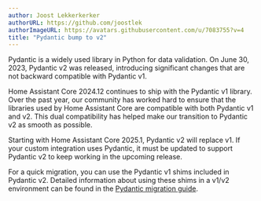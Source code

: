 ```yaml
---
author: Joost Lekkerkerker
authorURL: https://github.com/joostlek
authorImageURL: https://avatars.githubusercontent.com/u/7083755?v=4
title: "Pydantic bump to v2"
---
```


Pydantic is a widely used library in Python for data validation. On June 30, 2023, Pydantic v2 was released, introducing significant changes that are not backward compatible with Pydantic v1.

Home Assistant Core 2024.12 continues to ship with the Pydantic v1 library. Over the past year, our community has worked hard to ensure that the libraries used by Home Assistant Core are compatible with both Pydantic v1 and v2. This dual compatibility has helped make our transition to Pydantic v2 as smooth as possible.

Starting with Home Assistant Core 2025.1, Pydantic v2 will replace v1. If your custom integration uses Pydantic, it must be updated to support Pydantic v2 to keep working in the upcoming release.

For a quick migration, you can use the Pydantic v1 shims included in Pydantic v2. Detailed information about using these shims in a v1/v2 environment can be found in the [Pydantic migration guide](https://docs.pydantic.dev/latest/migration/#using-pydantic-v1-features-in-a-v1v2-environment).